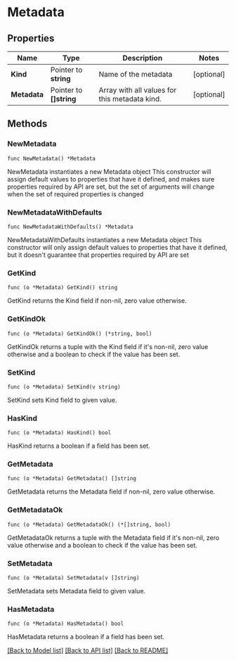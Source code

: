 # Metadata

## Properties

Name | Type | Description | Notes
------------ | ------------- | ------------- | -------------
**Kind** | Pointer to **string** | Name of the metadata | [optional] 
**Metadata** | Pointer to **[]string** | Array with all values for this metadata kind. | [optional] 

## Methods

### NewMetadata

`func NewMetadata() *Metadata`

NewMetadata instantiates a new Metadata object
This constructor will assign default values to properties that have it defined,
and makes sure properties required by API are set, but the set of arguments
will change when the set of required properties is changed

### NewMetadataWithDefaults

`func NewMetadataWithDefaults() *Metadata`

NewMetadataWithDefaults instantiates a new Metadata object
This constructor will only assign default values to properties that have it defined,
but it doesn't guarantee that properties required by API are set

### GetKind

`func (o *Metadata) GetKind() string`

GetKind returns the Kind field if non-nil, zero value otherwise.

### GetKindOk

`func (o *Metadata) GetKindOk() (*string, bool)`

GetKindOk returns a tuple with the Kind field if it's non-nil, zero value otherwise
and a boolean to check if the value has been set.

### SetKind

`func (o *Metadata) SetKind(v string)`

SetKind sets Kind field to given value.

### HasKind

`func (o *Metadata) HasKind() bool`

HasKind returns a boolean if a field has been set.

### GetMetadata

`func (o *Metadata) GetMetadata() []string`

GetMetadata returns the Metadata field if non-nil, zero value otherwise.

### GetMetadataOk

`func (o *Metadata) GetMetadataOk() (*[]string, bool)`

GetMetadataOk returns a tuple with the Metadata field if it's non-nil, zero value otherwise
and a boolean to check if the value has been set.

### SetMetadata

`func (o *Metadata) SetMetadata(v []string)`

SetMetadata sets Metadata field to given value.

### HasMetadata

`func (o *Metadata) HasMetadata() bool`

HasMetadata returns a boolean if a field has been set.


[[Back to Model list]](../README.md#documentation-for-models) [[Back to API list]](../README.md#documentation-for-api-endpoints) [[Back to README]](../README.md)


